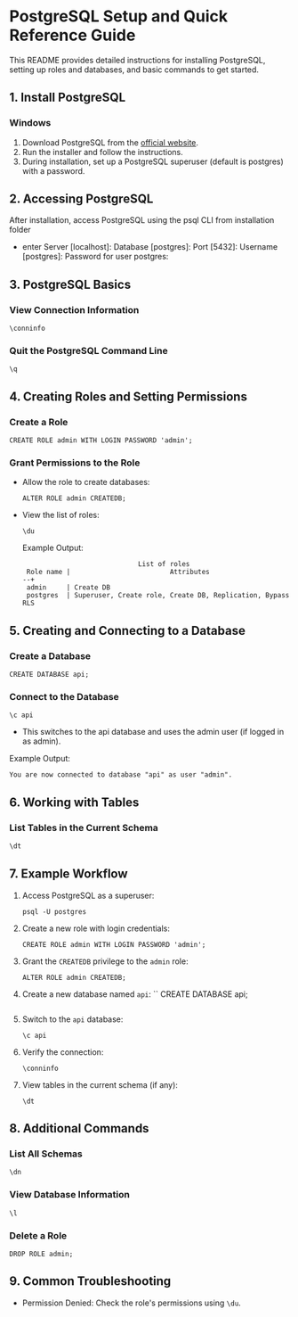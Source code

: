 # PostgreSQL Setup and Quick Reference Guide

This README provides detailed instructions for installing PostgreSQL, setting up roles and databases, and basic commands to get started.

## 1. Install PostgreSQL

### Windows
1. Download PostgreSQL from the [official website](https://www.postgresql.org/download/).
2. Run the installer and follow the instructions.
3. During installation, set up a PostgreSQL superuser (default is postgres) with a password.

## 2. Accessing PostgreSQL
After installation, access PostgreSQL using the psql CLI from installation folder
- enter  Server [localhost]:
            Database [postgres]:
            Port [5432]:
            Username [postgres]:
            Password for user postgres:

## 3. PostgreSQL Basics

### View Connection Information
```
\conninfo
```

### Quit the PostgreSQL Command Line
```
\q
```

## 4. Creating Roles and Setting Permissions

### Create a Role
```
CREATE ROLE admin WITH LOGIN PASSWORD 'admin';
```

### Grant Permissions to the Role
- Allow the role to create databases:
  ```
  ALTER ROLE admin CREATEDB;
  ```
- View the list of roles:
  ```
  \du
  ```
  Example Output:
  ```
                               List of roles
   Role name |                         Attributes
  --+
   admin     | Create DB
   postgres  | Superuser, Create role, Create DB, Replication, Bypass RLS
  ```


## 5. Creating and Connecting to a Database
### Create a Database
```
CREATE DATABASE api;
```

### Connect to the Database
```
\c api
```
- This switches to the api database and uses the admin user (if logged in as admin).

Example Output:
```
You are now connected to database "api" as user "admin".
```

## 6. Working with Tables
### List Tables in the Current Schema

```sql
\dt
```

## 7. Example Workflow
1. Access PostgreSQL as a superuser:
   ```
   psql -U postgres
   ```

2. Create a new role with login credentials:
   ```
   CREATE ROLE admin WITH LOGIN PASSWORD 'admin';
   ```

3. Grant the `CREATEDB` privilege to the `admin` role:
   ```
   ALTER ROLE admin CREATEDB;
   ```

4. Create a new database named `api`:
   ``
   CREATE DATABASE api;
   ```

5. Switch to the `api` database:
   ```
   \c api
   ```

6. Verify the connection:
   ```
   \conninfo
   ```

7. View tables in the current schema (if any):
   ```
   \dt
   ```
## 8. Additional Commands
### List All Schemas
```
\dn
```

### View Database Information
```
\l
```

### Delete a Role
```
DROP ROLE admin;
```

## 9. Common Troubleshooting
- Permission Denied: Check the role's permissions using `\du`.
